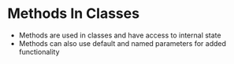 # Methods In Classes

- Methods are used in classes and have access to internal state
- Methods can also use default and named parameters for added functionality
